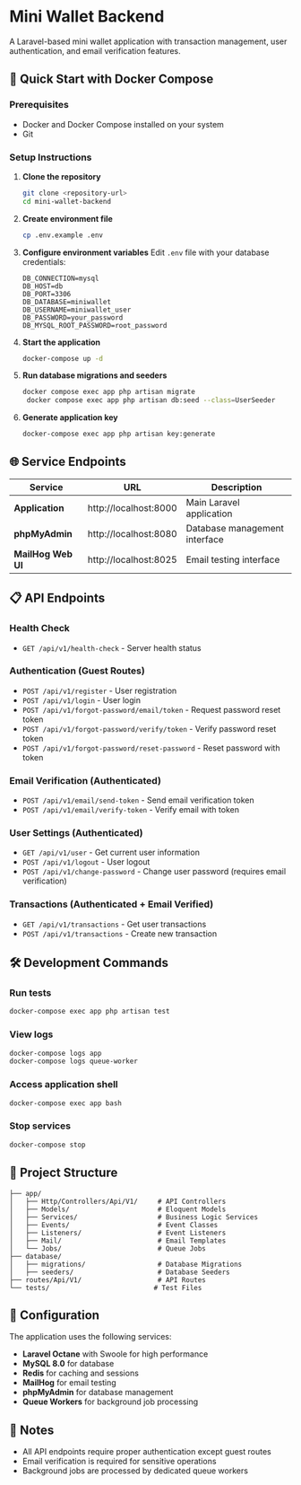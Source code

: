 # Mini Wallet Backend

A Laravel-based mini wallet application with transaction management, user authentication, and email verification features.

## 🚀 Quick Start with Docker Compose

### Prerequisites
- Docker and Docker Compose installed on your system
- Git

### Setup Instructions

1. **Clone the repository**
   ```bash
   git clone <repository-url>
   cd mini-wallet-backend
   ```

2. **Create environment file**
   ```bash
   cp .env.example .env
   ```

3. **Configure environment variables**
   Edit `.env` file with your database credentials:
   ```env
   DB_CONNECTION=mysql
   DB_HOST=db
   DB_PORT=3306
   DB_DATABASE=miniwallet
   DB_USERNAME=miniwallet_user
   DB_PASSWORD=your_password
   DB_MYSQL_ROOT_PASSWORD=root_password
   ```

4. **Start the application**
   ```bash
   docker-compose up -d
   ```

5. **Run database migrations and seeders**
   ```bash
   docker compose exec app php artisan migrate
    docker compose exec app php artisan db:seed --class=UserSeeder
   ```

6. **Generate application key**
   ```bash
   docker-compose exec app php artisan key:generate
   ```

## 🌐 Service Endpoints

| Service | URL | Description |
|---------|-----|-------------|
| **Application** | http://localhost:8000 | Main Laravel application |
| **phpMyAdmin** | http://localhost:8080 | Database management interface |
| **MailHog Web UI** | http://localhost:8025 | Email testing interface |

## 📋 API Endpoints

### Health Check
- `GET /api/v1/health-check` - Server health status

### Authentication (Guest Routes)
- `POST /api/v1/register` - User registration
- `POST /api/v1/login` - User login
- `POST /api/v1/forgot-password/email/token` - Request password reset token
- `POST /api/v1/forgot-password/verify/token` - Verify password reset token
- `POST /api/v1/forgot-password/reset-password` - Reset password with token

### Email Verification (Authenticated)
- `POST /api/v1/email/send-token` - Send email verification token
- `POST /api/v1/email/verify-token` - Verify email with token

### User Settings (Authenticated)
- `GET /api/v1/user` - Get current user information
- `POST /api/v1/logout` - User logout
- `POST /api/v1/change-password` - Change user password (requires email verification)

### Transactions (Authenticated + Email Verified)
- `GET /api/v1/transactions` - Get user transactions
- `POST /api/v1/transactions` - Create new transaction

## 🛠️ Development Commands

### Run tests
```bash
docker-compose exec app php artisan test
```

### View logs
```bash
docker-compose logs app
docker-compose logs queue-worker
```

### Access application shell
```bash
docker-compose exec app bash
```

### Stop services
```bash
docker-compose stop
```

## 📁 Project Structure

```
├── app/
│   ├── Http/Controllers/Api/V1/     # API Controllers
│   ├── Models/                      # Eloquent Models
│   ├── Services/                    # Business Logic Services
│   ├── Events/                      # Event Classes
│   ├── Listeners/                   # Event Listeners
│   ├── Mail/                        # Email Templates
│   └── Jobs/                        # Queue Jobs
├── database/
│   ├── migrations/                  # Database Migrations
│   ├── seeders/                     # Database Seeders
├── routes/Api/V1/                   # API Routes
└── tests/                          # Test Files
```

## 🔧 Configuration

The application uses the following services:
- **Laravel Octane** with Swoole for high performance
- **MySQL 8.0** for database
- **Redis** for caching and sessions
- **MailHog** for email testing
- **phpMyAdmin** for database management
- **Queue Workers** for background job processing

## 📝 Notes

- All API endpoints require proper authentication except guest routes
- Email verification is required for sensitive operations
- Background jobs are processed by dedicated queue workers